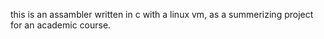 this is an assambler written in c with a linux vm, as a summerizing project for an academic course.

